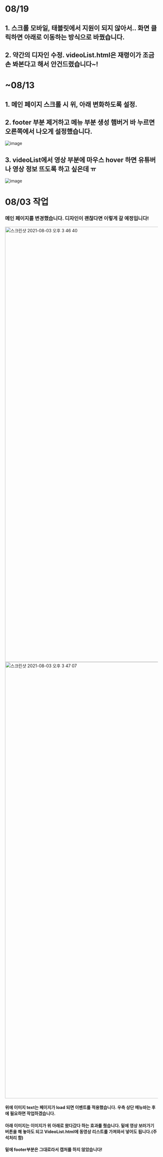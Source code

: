 # 08/19
## 1. 스크롤 모바일, 태블릿에서 지원이 되지 않아서.. 화면 클릭하면 아래로 이동하는 방식으로 바꿨습니다.
## 2. 약간의 디자인 수정. videoList.html은 재령이가 조금 손 봐본다고 해서 안건드렸습니다~!

# ~08/13
## 1. 메인 페이지 스크롤 시 위, 아래 변화하도록 설정.
## 2. footer 부분 제거하고 메뉴 부분 생성 햄버거 바 누르면 오른쪽에서 나오게 설정했습니다.
![image](https://user-images.githubusercontent.com/76980526/129288541-7bc06e78-404a-42c1-af14-e94c3f3cc83b.png)
## 3. videoList에서 영상 부분에 마우스 hover 하면 유튜버나 영상 정보 뜨도록 하고 싶은데 ㅠ
![image](https://user-images.githubusercontent.com/76980526/129288724-52321098-7b93-4d99-a493-677b81d995a2.png)

# 08/03 작업

### 메인 페이지를 변경했습니다. 디자인이 괜찮다면 이렇게 갈 예정입니다!

<img width="1436" alt="스크린샷 2021-08-03 오후 3 46 40" src="https://user-images.githubusercontent.com/76980526/127970532-885cde8a-81e2-4e92-98ee-ba2af2e4193c.png">
<img width="1440" alt="스크린샷 2021-08-03 오후 3 47 07" src="https://user-images.githubusercontent.com/76980526/127970596-661853e1-0cc0-4fda-a5c4-503b3fd21aab.png">

#### 위에 이미지 text는 페이지가 load 되면 이벤트를 적용했습니다. 우측 상단 메뉴바는 후에 필요하면 작업하겠습니다.

#### 아래 이미지는 이미지가 위 아래로 왔다갔다 하는 효과를 줬습니다. 밑에 영상 보러가기 버튼을 해 놓아도 되고 VideoList.html에 동영상 리스트를 가져와서 넣어도 됩니다.(주석처리 함)

#### 밑에 footer부분은 그대로라서 캡처를 하지 않았습니다!